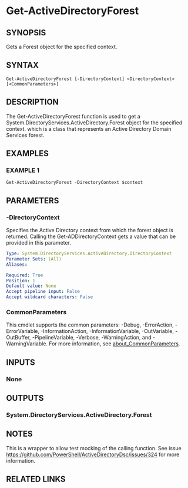 
# Get-ActiveDirectoryForest

## SYNOPSIS
Gets a Forest object for the specified context.

## SYNTAX

```
Get-ActiveDirectoryForest [-DirectoryContext] <DirectoryContext> [<CommonParameters>]
```

## DESCRIPTION
The Get-ActiveDirectoryForest function is used to get a System.DirectoryServices.ActiveDirectory.Forest object
for the specified context.
which is a class that represents an Active Directory Domain Services forest.

## EXAMPLES

### EXAMPLE 1
```
Get-ActiveDirectoryForest -DirectoryContext $context
```

## PARAMETERS

### -DirectoryContext
Specifies the Active Directory context from which the forest object is returned.
Calling the
Get-ADDirectoryContext gets a value that can be provided in this parameter.

```yaml
Type: System.DirectoryServices.ActiveDirectory.DirectoryContext
Parameter Sets: (All)
Aliases:

Required: True
Position: 1
Default value: None
Accept pipeline input: False
Accept wildcard characters: False
```

### CommonParameters
This cmdlet supports the common parameters: -Debug, -ErrorAction, -ErrorVariable, -InformationAction, -InformationVariable, -OutVariable, -OutBuffer, -PipelineVariable, -Verbose, -WarningAction, and -WarningVariable. For more information, see [about_CommonParameters](http://go.microsoft.com/fwlink/?LinkID=113216).

## INPUTS

### None
## OUTPUTS

### System.DirectoryServices.ActiveDirectory.Forest
## NOTES
This is a wrapper to allow test mocking of the calling function.
See issue https://github.com/PowerShell/ActiveDirectoryDsc/issues/324 for more information.

## RELATED LINKS
